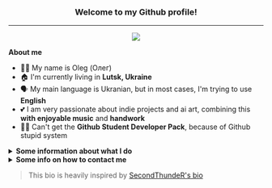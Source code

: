 


<h3 align="center"> Welcome to my Github profile! </h3>

---
<p align="center">
<img src="https://github-readme-stats.vercel.app/api?username=ItsOlegDm&show_icons=true&title_color=de6161&icon_color=de6161&count_private=true&theme=dracula&include_all_commits=false&custom_title=ItsOlegDm%27s%20GitHub%20Stats" /> </p>
<strong>About me</strong>

- 🙋‍♂️ My name is Oleg (Олег)
- 🏠 I'm currently living in **Lutsk, Ukraine**
- 🗣 My main language is Ukranian, but in most cases, I'm trying to use **English**
- 💕 I am very passionate about indie projects and ai art, combining this **with enjoyable music** and **handwork**
- 👨‍🎓 Can't get the **Github Student Developer Pack**, because of Github stupid system

</p>

<details><summary><strong>Some information about what I do</strong></summary><p>

- 📚 I'm currently learning:
  - **Python**
  - **PHP**
  - **CSS**
  - **JavaScript**
- 🏆 I've currently finished learning:
   - **[Basics] Javascript/SQL/Python/PHP/CSS**
- 🌱 I want to learn in future:
  - **JavaScript Things:**
    - **React**
- 🛠️ Check out some of my projects:
  - [StableDiffusion Stuff](https://sd.itsolegdm.com/) — Some of my tips for Stable DIffusion
  - [api.itsolegdm.com](https://docs.itsolegdm.com/) — My API (i really need to finish writing my docs)
  - [PNG Info bot](https://t.me/pnginfobot/) — Telegram bot to get Stable DIffusion metadata from images
  - [itsolegdm.com](https://itsolegdm.com/) — Just my personal website

</p></details>

<details><summary><strong>Some info on how to contact me</strong></summary><p>

- 🌍 Here are several sites where you can follow me:
  - **[X(not videos)](https://x.com/itsolegdm)**
  - **[Last.fm](https://last.fm/user/ItsOlegDm)**
  - **[AniList](https://anilist.co/user/ItsOlegDm/)**
  - **[Discord](https://discord.com/users/646963669799796738)**

- 📫 The best way you can reach me:
  - ✈ **[Telegram](https://t.me/itsolegdm)** or via 📧 **Email** - itsolegdm@gmail.com
  - 🕖 My active time: **8 A.M. - 4 A.M.** *(GMT+2)* (yes, i'm kinda crazy)

</p></details>

> This bio is heavily inspired by [SecondThundeR's bio](https://github.com/SecondThundeR/)
